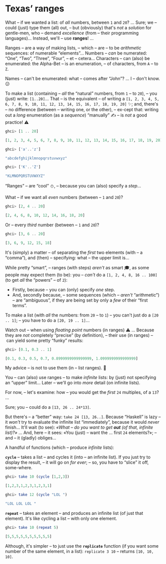 # Texas’ ranges

What – if we wanted a list: of *all* numbers, between `1` and `20`? … Sure; we – could (just) type them (all) out, – but (obviously) that's *not* a *solution* for gentle-men, who – demand *excellence* (from – their programming languages)… Instead, we'll – use **ranges**! … 

Ranges – are a way of making lists, – which – are – to be *arithmetic* sequences: of numerable “elements”… Numbers – *can* be numerated: “One”, “Two”, “Three”, “Four”, – et – cetera… Characters – can (also) be enumerated: the Alpha-Bet – is an enumeration, – of characters, from `A` – to `Z`. 

Names – can't be enumerated: what – comes after “John”? … I – don't know. 😕

To make a list (containing – *all* the “natural” numbers, from `1` – to `20`), – you (just) write: `[1..20]`… That – is the equivalent – of writing a `[1, 2, 3, 4, 5, 6, 7, 8, 9, 10, 11, 12, 13, 14, 15, 16, 17, 18, 19, 20]` ✨; and, there's – no difference (between – writing one, or the other), – ex-cept that: writing out a *long* enumeration (as a *sequence*) “manually” ✍ – is *not* a good practice! ⚠

```haskell
ghci> [1 .. 20]

[1, 2, 3, 4, 5, 6, 7, 8, 9, 10, 11, 12, 13, 14, 15, 16, 17, 18, 19, 20]  
```

```haskell
ghci> ['a'..'z']  

"abcdefghijklmnopqrstuvwxyz"
```

```haskell
ghci> ['K'..'Z']  

"KLMNOPQRSTUVWXYZ"   
```

“Ranges” – are “cool” ⛄, – because you can (also) specify a *step*… 

What – if we want all *even* numbers (between – `1` and `20`)?

```haskell
ghci> [2, 4 .. 20]  

[2, 4, 6, 8, 10, 12, 14, 16, 18, 20]  
```

Or – every *third* number (between – `1` and `20`)?

```haskell
ghci> [3, 6 .. 20]  

[3, 6, 9, 12, 15, 18]   
```

It's (simply) a matter – of separating the *first* two elements (with – a “comma”), and (then) – specifying: what – the upper limit is… 

While pretty “smart”, – ranges (with steps) *aren't* as smart 🎓, as some people may expect them (to be): you – *can't* do a `[1, 2, 4, 8, 16 .. 100]` (to get *all* the “powers” – of `2`): 
- Firstly, because – you can (only) specify *one* step. 
- And, secondly because, – some sequences (which – *aren't* “arithmetic”) – are “ambiguous”, if they are being set by only a *few* of their “first terms”. 

To make a list (with *all* the numbers: from `20` – to `1`) – you can't just do a `[20 .. 1]`; – you have to do a `[20, 19 .. 1]`…

Watch out – when using *floating point* numbers (in ranges) ⚠ … Because they are *not* completely “precise” (by definition), – their use (in ranges) – can yield some pretty “funky” results:

```haskell
ghci> [0.1, 0.3 .. 1]  

[0.1, 0.3, 0.5, 0.7, 0.8999999999999999, 1.0999999999999999]  
```

My advice – is not to use them (in – list ranges). 👼

You – can (also) use ranges – to make *infinite* lists: by (just) not specifying an “upper” limit… Later – we'll go into *more* detail (on infinite lists). 

For now, – let's examine: how – you would get the *first* `24` multiples, of a `13`? … 

Sure; you – could do a `[13, 26 .. 24*13]`. 

But there's – a “better” way: `take 24 [13, 26..]`. Because “Haskell” is lazy – it *won't* try to evaluate the infinite list “immediately”, because it would *never* finish… It'll wait (to see): *«What – do you want to get **out** (of that, infinite list)?»* … And, here – it sees: «You (just) – want the … first `24` elements?»; – and – it (gladly) obliges…

A handful of functions (which – produce *infinite* lists):

**`cycle`** – takes a list – and cycles it (into – an infinite list). If you just try to display the result, – it will go on *for ever*; – so, you have to “slice” it off, some-where.

```haskell
ghci> take 10 (cycle [1,2,3])  

[1,2,3,1,2,3,1,2,3,1]  
```
```haskell
ghci> take 12 (cycle "LOL ")  

"LOL LOL LOL "   
```

**`repeat`** – takes an element – and produces an infinite list (of just that element). It's like cycling a list – with only one element.

```haskell
ghci> take 10 (repeat 5)  

[5,5,5,5,5,5,5,5,5,5]  
```

Although, it's simpler – to just use the **`replicate`** function (if you want some number of the same element, in a list): `replicate 3 10` – returns `[10, 10, 10]`.